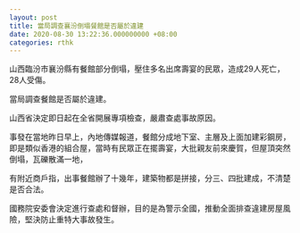 ```yaml
---
layout: post
title: 當局調查襄汾倒塌餐館是否屬於違建
date: 2020-08-30 13:22:36.000000000 +08:00
categories: rthk
---
```


山西臨汾市襄汾縣有餐館部分倒塌，壓住多名出席壽宴的民眾，造成29人死亡，28人受傷。

當局調查餐館是否屬於違建。

山西省決定即日起在全省開展專項檢查，嚴肅查處事故原因。

事發在當地昨日早上，內地傳媒報道，餐館分成地下室、主層及上面加建彩鋼房，即是類似香港的組合屋，當時有民眾正在擺壽宴，大批親友前來慶賀，但屋頂突然倒塌，瓦礫散滿一地，

有附近商戶指，出事餐館辦了十幾年，建築物都是拼接，分三、四批建成，不清楚是否合法。

國務院安委會決定進行查處和督辦，目的是為警示全國，推動全面排查違建房屋風險，堅決防止重特大事故發生。
